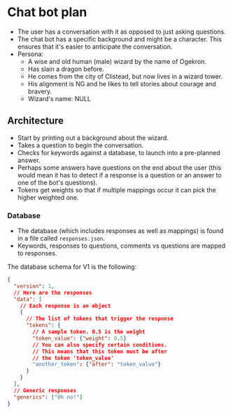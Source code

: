 # Chat bot plan

- The user has a conversation with it as opposed to just asking questions.
- The chat bot has a specific background and might be a character. This ensures that it's easier to anticipate the conversation.
- Persona:
  - A wise and old human (male) wizard by the name of Ogekron.
  - Has slain a dragon before.
  - He comes from the city of Clistead, but now lives in a wizard tower.
  - His alignment is NG and he likes to tell stories about courage and bravery.
  - Wizard's name: NULL

## Architecture
- Start by printing out a background about the wizard.
- Takes a question to begin the conversation.
- Checks for keywords against a database, to launch into a pre-planned answer.
- Perhaps some answers have questions on the end about the user (this would mean it has to detect if a response is a question or an answer to one of the bot's questions).
- Tokens get weights so that if multiple mappings occur it can pick the higher weighted one.

### Database

- The database (which includes responses as well as mappings) is found in a file called `responses.json`.
- Keywords, responses to questions, comments vs questions are mapped to responses.

The database schema for V1 is the following:

```json
{
  "version": 1,
  // Here are the responses
  "data": [
    // Each response is an object
    {
      // The list of tokens that trigger the response
      "tokens": {
        // A sample token. 0.5 is the weight
        "token_value": {"weight": 0.5}
        // You can also specify certain conditions.
        // This means that this token must be after
        // the token 'token_value'
        "another_token": {"after": "token_value"}
      }
    }
  ],
  // Generic responses
  "generics": ["Oh no!"]
}
```